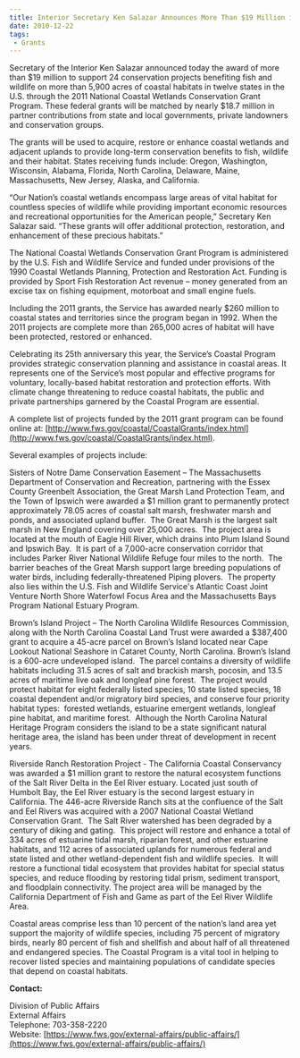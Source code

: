 ```yaml
---
title: Interior Secretary Ken Salazar Announces More Than $19 Million in Grants to Protect Coastal Wetlands Across the Nation
date: 2010-12-22
tags:
 - Grants
---
```


Secretary of the Interior Ken Salazar announced today the award of more than $19 million to support 24 conservation projects benefiting fish and wildlife on more than 5,900 acres of coastal habitats in twelve states in the U.S. through the 2011 National Coastal Wetlands Conservation Grant Program. These federal grants will be matched by nearly $18.7 million in partner contributions from state and local governments, private landowners and conservation groups.  

The grants will be used to acquire, restore or enhance coastal wetlands and adjacent uplands to provide long-term conservation benefits to fish, wildlife and their habitat. States receiving funds include: Oregon, Washington, Wisconsin, Alabama, Florida, North Carolina, Delaware, Maine, Massachusetts, New Jersey, Alaska, and California.  

“Our Nation’s coastal wetlands encompass large areas of vital habitat for countless species of wildlife while providing important economic resources and recreational opportunities for the American people,” Secretary Ken Salazar said. “These grants will offer additional protection, restoration, and enhancement of these precious habitats.”  

The National Coastal Wetlands Conservation Grant Program is administered by the U.S. Fish and Wildlife Service and funded under provisions of the 1990 Coastal Wetlands Planning, Protection and Restoration Act. Funding is provided by Sport Fish Restoration Act revenue – money generated from an excise tax on fishing equipment, motorboat and small engine fuels.  

Including the 2011 grants, the Service has awarded nearly $260 million to coastal states and territories since the program began in 1992\. When the 2011 projects are complete more than 265,000 acres of habitat will have been protected, restored or enhanced.  

Celebrating its 25th anniversary this year, the Service’s Coastal Program provides strategic conservation planning and assistance in coastal areas. It represents one of the Service’s most popular and effective programs for voluntary, locally-based habitat restoration and protection efforts. With climate change threatening to reduce coastal habitats, the public and private partnerships garnered by the Coastal Program are essential.  

A complete list of projects funded by the 2011 grant program can be found online at: [http://www.fws.gov/coastal/CoastalGrants/index.html](http://www.fws.gov/coastal/CoastalGrants/index.html).  

Several examples of projects include:  

Sisters of Notre Dame Conservation Easement – The Massachusetts Department of Conservation and Recreation, partnering with the Essex County Greenbelt Association, the Great Marsh Land Protection Team, and the Town of Ipswich were awarded a $1 million grant to permanently protect approximately 78.05 acres of coastal salt marsh, freshwater marsh and ponds, and associated upland buffer.  The Great Marsh is the largest salt marsh in New England covering over 25,000 acres.  The project area is located at the mouth of Eagle Hill River, which drains into Plum Island Sound and Ipswich Bay.  It is part of a 7,000-acre conservation corridor that includes Parker River National Wildlife Refuge four miles to the north.  The barrier beaches of the Great Marsh support large breeding populations of water birds, including federally-threatened Piping plovers.  The property also lies within the U.S. Fish and Wildlife Service's Atlantic Coast Joint Venture North Shore Waterfowl Focus Area and the Massachusetts Bays Program National Estuary Program.  

Brown’s Island Project – The North Carolina Wildlife Resources Commission, along with the North Carolina Coastal Land Trust were awarded a $387,400 grant to acquire a 45-acre parcel on Brown’s Island located near Cape Lookout National Seashore in Cataret County, North Carolina. Brown’s Island is a 600-acre undeveloped island.  The parcel contains a diversity of wildlife habitats including 31.5 acres of salt and brackish marsh, pocosin, and 13.5 acres of maritime live oak and longleaf pine forest.  The project would protect habitat for eight federally listed species, 10 state listed species, 18 coastal dependent and/or migratory bird species, and conserve four priority habitat types:  forested wetlands, estuarine emergent wetlands, longleaf pine habitat, and maritime forest.  Although the North Carolina Natural Heritage Program considers the island to be a state significant natural heritage area, the island has been under threat of development in recent years.  

Riverside Ranch Restoration Project - The California Coastal Conservancy was awarded a $1 million grant to restore the natural ecosystem functions of the Salt River Delta in the Eel River estuary. Located just south of Humbolt Bay, the Eel River estuary is the second largest estuary in California. The 446-acre Riverside Ranch sits at the confluence of the Salt and Eel Rivers was acquired with a 2007 National Coastal Wetland Conservation Grant.  The Salt River watershed has been degraded by a century of diking and gating.  This project will restore and enhance a total of 334 acres of estuarine tidal marsh, riparian forest, and other estuarine habitats, and 112 acres of associated uplands for numerous federal and state listed and other wetland-dependent fish and wildlife species.  It will restore a functional tidal ecosystem that provides habitat for special status species, and reduce flooding by restoring tidal prism, sediment transport, and floodplain connectivity. The project area will be managed by the California Department of Fish and Game as part of the Eel River Wildlife Area.  

Coastal areas comprise less than 10 percent of the nation’s land area yet support the majority of wildlife species, including 75 percent of migratory birds, nearly 80 percent of fish and shellfish and about half of all threatened and endangered species. The Coastal Program is a vital tool in helping to recover listed species and maintaining populations of candidate species that depend on coastal habitats.

**Contact:**

Division of Public Affairs  
External Affairs  
Telephone: 703-358-2220  
Website: [https://www.fws.gov/external-affairs/public-affairs/](https://www.fws.gov/external-affairs/public-affairs/)
